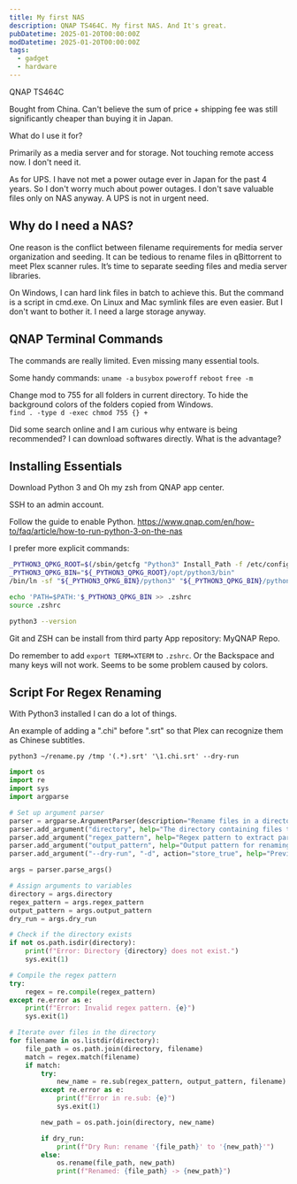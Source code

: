 ```yaml
---
title: My first NAS
description: QNAP TS464C. My first NAS. And It's great.
pubDatetime: 2025-01-20T00:00:00Z
modDatetime: 2025-01-20T00:00:00Z
tags:
  - gadget
  - hardware
---
```


QNAP TS464C

Bought from China. Can't believe the sum of price + shipping fee was still significantly cheaper than buying it in Japan.

What do I use it for?

Primarily as a media server and for storage.
Not touching remote access now. I don't need it.

As for UPS. I have not met a power outage ever in Japan for the past 4 years. So I don't worry much about power outages. I don't save valuable files only on NAS anyway. A UPS is not in urgent need.

## Why do I need a NAS?

One reason is the conflict between filename requirements for media server organization and seeding. It can be tedious to rename files in qBittorrent to meet Plex scanner rules.
It’s time to separate seeding files and media server libraries.

On Windows, I can hard link files in batch to achieve this. But the command is a script in cmd.exe.
On Linux and Mac symlink files are even easier. But I don't want to bother it. I need a large storage anyway.

## QNAP Terminal Commands

The commands are really limited. Even missing many essential tools.

Some handy commands:
`uname -a`
`busybox`
`poweroff`
`reboot`
`free -m`

Change mod to 755 for all folders in current directory. To hide the background colors of the folders copied from Windows.\
`find . -type d -exec chmod 755 {} +`

Did some search online and I am curious why entware is being recommended? I can download softwares directly. What is the advantage?

## Installing Essentials

Download Python 3 and Oh my zsh from QNAP app center.

SSH to an admin account.

Follow the guide to enable Python.
<https://www.qnap.com/en/how-to/faq/article/how-to-run-python-3-on-the-nas>

I prefer more explicit commands:

```bash
_PYTHON3_QPKG_ROOT=$(/sbin/getcfg "Python3" Install_Path -f /etc/config/qpkg.conf)
_PYTHON3_QPKG_BIN="${_PYTHON3_QPKG_ROOT}/opt/python3/bin"
/bin/ln -sf "${_PYTHON3_QPKG_BIN}/python3" "${_PYTHON3_QPKG_BIN}/python"

echo 'PATH=$PATH:'$_PYTHON3_QPKG_BIN >> .zshrc
source .zshrc

python3 --version
```

Git and ZSH can be install from third party App repository: MyQNAP Repo.

Do remember to add `export TERM=XTERM` to `.zshrc`. Or the Backspace and many keys will not work. Seems to be some problem caused by colors.

## Script For Regex Renaming

With Python3 installed I can do a lot of things.

An example of adding a ".chi" before ".srt" so that Plex can recognize them as Chinese subtitles.

`python3 ~/rename.py /tmp '(.*).srt' '\1.chi.srt' --dry-run`

```py
import os
import re
import sys
import argparse

# Set up argument parser
parser = argparse.ArgumentParser(description="Rename files in a directory using regex and output pattern.")
parser.add_argument("directory", help="The directory containing files to rename.")
parser.add_argument("regex_pattern", help="Regex pattern to extract parts of filenames.")
parser.add_argument("output_pattern", help="Output pattern for renaming files, using placeholders like \\1, \\2.")
parser.add_argument("--dry-run", "-d", action="store_true", help="Preview the changes without renaming files.")

args = parser.parse_args()

# Assign arguments to variables
directory = args.directory
regex_pattern = args.regex_pattern
output_pattern = args.output_pattern
dry_run = args.dry_run

# Check if the directory exists
if not os.path.isdir(directory):
    print(f"Error: Directory {directory} does not exist.")
    sys.exit(1)

# Compile the regex pattern
try:
    regex = re.compile(regex_pattern)
except re.error as e:
    print(f"Error: Invalid regex pattern. {e}")
    sys.exit(1)

# Iterate over files in the directory
for filename in os.listdir(directory):
    file_path = os.path.join(directory, filename)
    match = regex.match(filename)
    if match:
        try:
            new_name = re.sub(regex_pattern, output_pattern, filename)
        except re.error as e:
            print(f"Error in re.sub: {e}")
            sys.exit(1)

        new_path = os.path.join(directory, new_name)

        if dry_run:
            print(f"Dry Run: rename '{file_path}' to '{new_path}'")
        else:
            os.rename(file_path, new_path)
            print(f"Renamed: {file_path} -> {new_path}")
```
